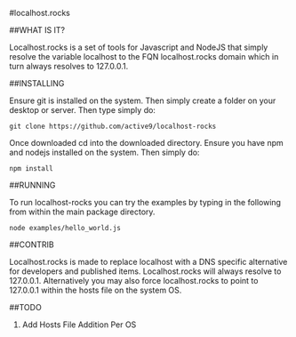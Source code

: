 #localhost.rocks

##WHAT IS IT?

Localhost.rocks is a set of tools for Javascript and NodeJS that simply resolve the variable
localhost to the FQN localhost.rocks domain which in turn always resolves to 127.0.0.1.

##INSTALLING

Ensure git is installed on the system. Then simply create a folder on your desktop or server.
Then type simply do:

    git clone https://github.com/active9/localhost-rocks

Once downloaded cd into the downloaded directory.
Ensure you have npm and nodejs installed on the system. Then simply do:

    npm install


##RUNNING

To run localhost-rocks you can try the examples by typing in the following from within
the main package directory.

    node examples/hello_world.js


##CONTRIB

Localhost.rocks is made to replace localhost with a DNS specific alternative for developers
and published items. Localhost.rocks will always resolve to 127.0.0.1. Alternatively you may
also force localhost.rocks to point to 127.0.0.1 within the hosts file on the system OS.

##TODO

 1. Add Hosts File Addition Per OS
